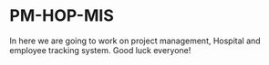 # PM-HOP-MIS
In here we are going to work on project management, Hospital and employee tracking system. Good luck everyone!
